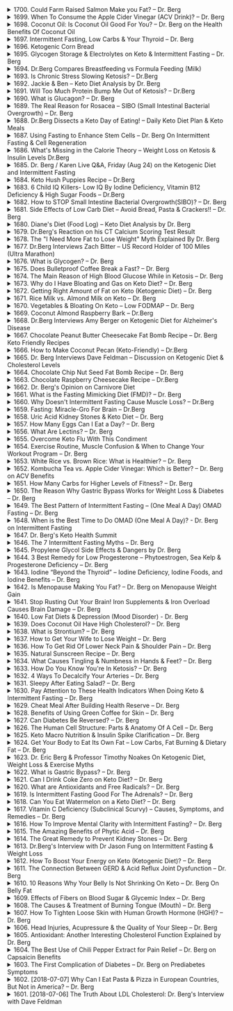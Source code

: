 <details>
<summary>1700. Could Farm Raised Salmon Make you Fat? – Dr. Berg</summary><br>

<a href="https://www.youtube.com/watch?v=U77gb0Ihn7s" target="_blank">
    <img src="https://img.youtube.com/vi/U77gb0Ihn7s/maxresdefault.jpg" 
        alt="[Youtube]" width="200">
</a>


</details>

<details>
<summary>1699. When To Consume the Apple Cider Vinegar (ACV Drink)? – Dr. Berg</summary><br>

<a href="https://www.youtube.com/watch?v=dvx9lXwvm84" target="_blank">
    <img src="https://img.youtube.com/vi/dvx9lXwvm84/maxresdefault.jpg" 
        alt="[Youtube]" width="200">
</a>


</details>

<details>
<summary>1698. Coconut Oil: Is Coconut Oil Good For You? – Dr. Berg on the Health Benefits Of Coconut Oil</summary><br>

<a href="https://www.youtube.com/watch?v=eD_O8LqvuOw" target="_blank">
    <img src="https://img.youtube.com/vi/eD_O8LqvuOw/maxresdefault.jpg" 
        alt="[Youtube]" width="200">
</a>


</details>

<details>
<summary>1697. Intermittent Fasting, Low Carbs & Your Thyroid – Dr. Berg</summary><br>

<a href="https://www.youtube.com/watch?v=R6b8JCnRxaw" target="_blank">
    <img src="https://img.youtube.com/vi/R6b8JCnRxaw/maxresdefault.jpg" 
        alt="[Youtube]" width="200">
</a>


</details>

<details>
<summary>1696. Ketogenic Corn Bread</summary><br>

<a href="https://www.youtube.com/watch?v=Hy0YMYBmTFY" target="_blank">
    <img src="https://img.youtube.com/vi/Hy0YMYBmTFY/maxresdefault.jpg" 
        alt="[Youtube]" width="200">
</a>


</details>

<details>
<summary>1695. Glycogen Storage & Electrolytes on Keto & Intermittent Fasting – Dr. Berg</summary><br>

<a href="https://www.youtube.com/watch?v=x6LppyV2zl4" target="_blank">
    <img src="https://img.youtube.com/vi/x6LppyV2zl4/maxresdefault.jpg" 
        alt="[Youtube]" width="200">
</a>


</details>

<details>
<summary>1694. Dr.Berg Compares Breastfeeding vs Formula Feeding (Milk)</summary><br>

<a href="https://www.youtube.com/watch?v=faWcbKuymjM" target="_blank">
    <img src="https://img.youtube.com/vi/faWcbKuymjM/maxresdefault.jpg" 
        alt="[Youtube]" width="200">
</a>


</details>

<details>
<summary>1693. Is Chronic Stress Slowing Ketosis? – Dr.Berg</summary><br>

<a href="https://www.youtube.com/watch?v=9WiID7YwFVc" target="_blank">
    <img src="https://img.youtube.com/vi/9WiID7YwFVc/maxresdefault.jpg" 
        alt="[Youtube]" width="200">
</a>


</details>

<details>
<summary>1692. Jackie & Ben – Keto Diet Analysis by Dr. Berg</summary><br>

<a href="https://www.youtube.com/watch?v=MhAZ3WFWJp0" target="_blank">
    <img src="https://img.youtube.com/vi/MhAZ3WFWJp0/maxresdefault.jpg" 
        alt="[Youtube]" width="200">
</a>


</details>

<details>
<summary>1691. Will Too Much Protein Bump Me Out of Ketosis? – Dr.Berg</summary><br>

<a href="https://www.youtube.com/watch?v=rGidqAr9hM0" target="_blank">
    <img src="https://img.youtube.com/vi/rGidqAr9hM0/maxresdefault.jpg" 
        alt="[Youtube]" width="200">
</a>


</details>

<details>
<summary>1690. What is Glucagon? – Dr. Berg</summary><br>

<a href="https://www.youtube.com/watch?v=QQTUqyarPdY" target="_blank">
    <img src="https://img.youtube.com/vi/QQTUqyarPdY/maxresdefault.jpg" 
        alt="[Youtube]" width="200">
</a>


</details>

<details>
<summary>1689. The Real Reason for Rosacea – SIBO (Small Intestinal Bacterial Overgrowth) – Dr. Berg</summary><br>

<a href="https://www.youtube.com/watch?v=s0jKijiZ0Z8" target="_blank">
    <img src="https://img.youtube.com/vi/s0jKijiZ0Z8/maxresdefault.jpg" 
        alt="[Youtube]" width="200">
</a>


</details>

<details>
<summary>1688. Dr.Berg Dissects a Keto Day of Eating! – Daily Keto Diet Plan & Keto Meals</summary><br>

<a href="https://www.youtube.com/watch?v=4FPXI5DgRl0" target="_blank">
    <img src="https://img.youtube.com/vi/4FPXI5DgRl0/maxresdefault.jpg" 
        alt="[Youtube]" width="200">
</a>


</details>

<details>
<summary>1687. Using Fasting to Enhance Stem Cells – Dr. Berg On Intermittent Fasting & Cell Regeneration</summary><br>

<a href="https://www.youtube.com/watch?v=aadYEhTpeIk" target="_blank">
    <img src="https://img.youtube.com/vi/aadYEhTpeIk/maxresdefault.jpg" 
        alt="[Youtube]" width="200">
</a>


</details>

<details>
<summary>1686. What's Missing in the Calorie Theory – Weight Loss on Ketosis & Insulin Levels Dr.Berg</summary><br>

<a href="https://www.youtube.com/watch?v=iMi-49Olt20" target="_blank">
    <img src="https://img.youtube.com/vi/iMi-49Olt20/maxresdefault.jpg" 
        alt="[Youtube]" width="200">
</a>


</details>

<details>
<summary>1685. Dr. Berg / Karen Live Q&A, Friday (Aug 24) on the Ketogenic Diet and Intermittent Fasting</summary><br>

<a href="https://www.youtube.com/watch?v=ccoSnBtCtZk" target="_blank">
    <img src="https://img.youtube.com/vi/ccoSnBtCtZk/maxresdefault.jpg" 
        alt="[Youtube]" width="200">
</a>


</details>

<details>
<summary>1684. Keto Hush Puppies Recipe – Dr.Berg</summary><br>

<a href="https://www.youtube.com/watch?v=hJF6QXwtnn4" target="_blank">
    <img src="https://img.youtube.com/vi/hJF6QXwtnn4/maxresdefault.jpg" 
        alt="[Youtube]" width="200">
</a>


</details>

<details>
<summary>1683. 6 Child IQ Killers- Low IQ By Iodine Deficiency, Vitamin B12 Deficiency & High Sugar Foods – Dr.Berg</summary><br>

<a href="https://www.youtube.com/watch?v=Z-x3kDAUqdw" target="_blank">
    <img src="https://img.youtube.com/vi/Z-x3kDAUqdw/maxresdefault.jpg" 
        alt="[Youtube]" width="200">
</a>


</details>

<details>
<summary>1682. How to STOP Small Intestine Bacterial Overgrowth(SIBO)? – Dr. Berg</summary><br>

<a href="https://www.youtube.com/watch?v=UQESlxQKIm8" target="_blank">
    <img src="https://img.youtube.com/vi/UQESlxQKIm8/maxresdefault.jpg" 
        alt="[Youtube]" width="200">
</a>


</details>

<details>
<summary>1681. Side Effects of Low Carb Diet – Avoid Bread, Pasta & Crackers!! – Dr. Berg</summary><br>

<a href="https://www.youtube.com/watch?v=8NmK7wnUsio" target="_blank">
    <img src="https://img.youtube.com/vi/8NmK7wnUsio/maxresdefault.jpg" 
        alt="[Youtube]" width="200">
</a>


</details>

<details>
<summary>1680. Diane's Diet (Food Log) – Keto Diet Analysis by Dr. Berg</summary><br>

<a href="https://www.youtube.com/watch?v=tI_rzWzO4y0" target="_blank">
    <img src="https://img.youtube.com/vi/tI_rzWzO4y0/maxresdefault.jpg" 
        alt="[Youtube]" width="200">
</a>


</details>

<details>
<summary>1679. Dr.Berg's Reaction on his CT Calcium Scoring Test Result</summary><br>

<a href="https://www.youtube.com/watch?v=o16LkM95qUc" target="_blank">
    <img src="https://img.youtube.com/vi/o16LkM95qUc/maxresdefault.jpg" 
        alt="[Youtube]" width="200">
</a>


</details>

<details>
<summary>1678. The "I Need More Fat to Lose Weight"  Myth Explained By Dr. Berg</summary><br>

<a href="https://www.youtube.com/watch?v=8MIp8okFG0U" target="_blank">
    <img src="https://img.youtube.com/vi/8MIp8okFG0U/maxresdefault.jpg" 
        alt="[Youtube]" width="200">
</a>


</details>

<details>
<summary>1677. Dr.Berg Interviews Zach Bitter – US Record Holder of 100 Miles (Ultra Marathon)</summary><br>

<a href="https://www.youtube.com/watch?v=i24rs4PK9f4" target="_blank">
    <img src="https://img.youtube.com/vi/i24rs4PK9f4/maxresdefault.jpg" 
        alt="[Youtube]" width="200">
</a>


</details>

<details>
<summary>1676. What is Glycogen? – Dr. Berg</summary><br>

<a href="https://www.youtube.com/watch?v=B4eO1SM09g0" target="_blank">
    <img src="https://img.youtube.com/vi/B4eO1SM09g0/maxresdefault.jpg" 
        alt="[Youtube]" width="200">
</a>


</details>

<details>
<summary>1675. Does Bulletproof Coffee Break a Fast? – Dr. Berg</summary><br>

<a href="https://www.youtube.com/watch?v=0dC07AKODsk" target="_blank">
    <img src="https://img.youtube.com/vi/0dC07AKODsk/maxresdefault.jpg" 
        alt="[Youtube]" width="200">
</a>


</details>

<details>
<summary>1674. The Main Reason of High Blood Glucose While in Ketosis – Dr. Berg</summary><br>

<a href="https://www.youtube.com/watch?v=4y7JcA5nnxc" target="_blank">
    <img src="https://img.youtube.com/vi/4y7JcA5nnxc/maxresdefault.jpg" 
        alt="[Youtube]" width="200">
</a>


</details>

<details>
<summary>1673. Why do I Have Bloating and Gas on Keto Diet? – Dr. Berg</summary><br>

<a href="https://www.youtube.com/watch?v=rk4angIFeqQ" target="_blank">
    <img src="https://img.youtube.com/vi/rk4angIFeqQ/maxresdefault.jpg" 
        alt="[Youtube]" width="200">
</a>


</details>

<details>
<summary>1672. Getting Right Amount of Fat on Keto (Ketogenic Diet) – Dr. Berg</summary><br>

<a href="https://www.youtube.com/watch?v=MN9YEEBJR_g" target="_blank">
    <img src="https://img.youtube.com/vi/MN9YEEBJR_g/maxresdefault.jpg" 
        alt="[Youtube]" width="200">
</a>


</details>

<details>
<summary>1671. Rice Milk vs. Almond Milk on Keto – Dr. Berg</summary><br>

<a href="https://www.youtube.com/watch?v=jk2ev7Vi56s" target="_blank">
    <img src="https://img.youtube.com/vi/jk2ev7Vi56s/maxresdefault.jpg" 
        alt="[Youtube]" width="200">
</a>


</details>

<details>
<summary>1670. Vegetables & Bloating On Keto – Low FODMAP – Dr. Berg</summary><br>

<a href="https://www.youtube.com/watch?v=czSNbmn4Q5I" target="_blank">
    <img src="https://img.youtube.com/vi/czSNbmn4Q5I/maxresdefault.jpg" 
        alt="[Youtube]" width="200">
</a>


</details>

<details>
<summary>1669. Coconut Almond Raspberry Bark – Dr.Berg</summary><br>

<a href="https://www.youtube.com/watch?v=bATCIZBZaOM" target="_blank">
    <img src="https://img.youtube.com/vi/bATCIZBZaOM/maxresdefault.jpg" 
        alt="[Youtube]" width="200">
</a>


</details>

<details>
<summary>1668. Dr.Berg Interviews Amy Berger on Ketogenic Diet for Alzheimer's Disease</summary><br>

<a href="https://www.youtube.com/watch?v=AbZ_6l1DOus" target="_blank">
    <img src="https://img.youtube.com/vi/AbZ_6l1DOus/maxresdefault.jpg" 
        alt="[Youtube]" width="200">
</a>


</details>

<details>
<summary>1667. Chocolate Peanut Butter Cheesecake Fat Bomb Recipe – Dr. Berg Keto Friendly Recipes</summary><br>

<a href="https://www.youtube.com/watch?v=r09Zj2v471M" target="_blank">
    <img src="https://img.youtube.com/vi/r09Zj2v471M/maxresdefault.jpg" 
        alt="[Youtube]" width="200">
</a>


</details>

<details>
<summary>1666. How to Make Coconut Pecan (Keto-Friendly) – Dr.Berg</summary><br>

<a href="https://www.youtube.com/watch?v=Xx65WC7Bj00" target="_blank">
    <img src="https://img.youtube.com/vi/Xx65WC7Bj00/maxresdefault.jpg" 
        alt="[Youtube]" width="200">
</a>


</details>

<details>
<summary>1665. Dr. Berg Interviews Dave Feldman – Discussion on Ketogenic Diet & Cholesterol Levels</summary><br>

<a href="https://www.youtube.com/watch?v=cd10u9XUQUY" target="_blank">
    <img src="https://img.youtube.com/vi/cd10u9XUQUY/maxresdefault.jpg" 
        alt="[Youtube]" width="200">
</a>


</details>

<details>
<summary>1664. Chocolate Chip Nut Seed Fat Bomb Recipe – Dr. Berg</summary><br>

<a href="https://www.youtube.com/watch?v=7htXwca3G4w" target="_blank">
    <img src="https://img.youtube.com/vi/7htXwca3G4w/maxresdefault.jpg" 
        alt="[Youtube]" width="200">
</a>


</details>

<details>
<summary>1663. Chocolate Raspberry Cheesecake Recipe – Dr.Berg</summary><br>

<a href="https://www.youtube.com/watch?v=62QEpbfIAk4" target="_blank">
    <img src="https://img.youtube.com/vi/62QEpbfIAk4/maxresdefault.jpg" 
        alt="[Youtube]" width="200">
</a>


</details>

<details>
<summary>1662. Dr. Berg's Opinion on Carnivore Diet</summary><br>

<a href="https://www.youtube.com/watch?v=pEIKhumrIOs" target="_blank">
    <img src="https://img.youtube.com/vi/pEIKhumrIOs/maxresdefault.jpg" 
        alt="[Youtube]" width="200">
</a>


</details>

<details>
<summary>1661. What is the Fasting Mimicking Diet (FMD)? – Dr. Berg</summary><br>

<a href="https://www.youtube.com/watch?v=bbjsXdZaDqw" target="_blank">
    <img src="https://img.youtube.com/vi/bbjsXdZaDqw/maxresdefault.jpg" 
        alt="[Youtube]" width="200">
</a>


</details>

<details>
<summary>1660. Why Doesn't Intermittent Fasting Cause Muscle Loss? – Dr.Berg</summary><br>

<a href="https://www.youtube.com/watch?v=QSl5sArjcO0" target="_blank">
    <img src="https://img.youtube.com/vi/QSl5sArjcO0/maxresdefault.jpg" 
        alt="[Youtube]" width="200">
</a>


</details>

<details>
<summary>1659. Fasting: Miracle-Gro For Brain – Dr.Berg</summary><br>

<a href="https://www.youtube.com/watch?v=2-VhEwCziKA" target="_blank">
    <img src="https://img.youtube.com/vi/2-VhEwCziKA/maxresdefault.jpg" 
        alt="[Youtube]" width="200">
</a>


</details>

<details>
<summary>1658. Uric Acid Kidney Stones & Keto Diet – Dr. Berg</summary><br>

<a href="https://www.youtube.com/watch?v=CoMRcsejMGc" target="_blank">
    <img src="https://img.youtube.com/vi/CoMRcsejMGc/maxresdefault.jpg" 
        alt="[Youtube]" width="200">
</a>


</details>

<details>
<summary>1657. How Many Eggs Can I Eat a Day? – Dr. Berg</summary><br>

<a href="https://www.youtube.com/watch?v=1cki1Zttpnc" target="_blank">
    <img src="https://img.youtube.com/vi/1cki1Zttpnc/maxresdefault.jpg" 
        alt="[Youtube]" width="200">
</a>


</details>

<details>
<summary>1656. What Are Lectins? – Dr. Berg</summary><br>

<a href="https://www.youtube.com/watch?v=RmGXpjEhnLI" target="_blank">
    <img src="https://img.youtube.com/vi/RmGXpjEhnLI/maxresdefault.jpg" 
        alt="[Youtube]" width="200">
</a>


</details>

<details>
<summary>1655. Overcome Keto Flu With This Condiment</summary><br>

<a href="https://www.youtube.com/watch?v=XK6U8jEKG0M" target="_blank">
    <img src="https://img.youtube.com/vi/XK6U8jEKG0M/maxresdefault.jpg" 
        alt="[Youtube]" width="200">
</a>


</details>

<details>
<summary>1654. Exercise Routine, Muscle Confusion & When to Change Your Workout Program – Dr. Berg</summary><br>

<a href="https://www.youtube.com/watch?v=C5uQMDTJ3S8" target="_blank">
    <img src="https://img.youtube.com/vi/C5uQMDTJ3S8/maxresdefault.jpg" 
        alt="[Youtube]" width="200">
</a>


</details>

<details>
<summary>1653. White Rice vs. Brown Rice: What is Healthier? – Dr. Berg</summary><br>

<a href="https://www.youtube.com/watch?v=f_Gf7caSj-Y" target="_blank">
    <img src="https://img.youtube.com/vi/f_Gf7caSj-Y/maxresdefault.jpg" 
        alt="[Youtube]" width="200">
</a>


</details>

<details>
<summary>1652. Kombucha Tea vs. Apple Cider Vinegar: Which is Better? – Dr. Berg on ACV Benefits</summary><br>

<a href="https://www.youtube.com/watch?v=LLA0UKy_LeI" target="_blank">
    <img src="https://img.youtube.com/vi/LLA0UKy_LeI/maxresdefault.jpg" 
        alt="[Youtube]" width="200">
</a>


</details>

<details>
<summary>1651. How Many Carbs for Higher Levels of Fitness? – Dr. Berg</summary><br>

<a href="https://www.youtube.com/watch?v=tnNyVLCQM7w" target="_blank">
    <img src="https://img.youtube.com/vi/tnNyVLCQM7w/maxresdefault.jpg" 
        alt="[Youtube]" width="200">
</a>


</details>

<details>
<summary>1650. The Reason Why Gastric Bypass Works for Weight Loss & Diabetes – Dr. Berg</summary><br>

<a href="https://www.youtube.com/watch?v=s-pX3LK-C8s" target="_blank">
    <img src="https://img.youtube.com/vi/s-pX3LK-C8s/maxresdefault.jpg" 
        alt="[Youtube]" width="200">
</a>


</details>

<details>
<summary>1649. The Best Pattern of Intermittent Fasting – (One Meal A Day) OMAD Fasting – Dr. Berg</summary><br>

<a href="https://www.youtube.com/watch?v=ikGTzWPo8C0" target="_blank">
    <img src="https://img.youtube.com/vi/ikGTzWPo8C0/maxresdefault.jpg" 
        alt="[Youtube]" width="200">
</a>


</details>

<details>
<summary>1648. When is the Best Time to Do OMAD (One Meal A Day)? - Dr. Berg on Intermittent Fasting</summary><br>

<a href="https://www.youtube.com/watch?v=PtMAiV-eNMo" target="_blank">
    <img src="https://img.youtube.com/vi/PtMAiV-eNMo/maxresdefault.jpg" 
        alt="[Youtube]" width="200">
</a>


</details>

<details>
<summary>1647. Dr. Berg's Keto Health Summit</summary><br>

<a href="https://www.youtube.com/watch?v=qbSK6H6knqM" target="_blank">
    <img src="https://img.youtube.com/vi/qbSK6H6knqM/maxresdefault.jpg" 
        alt="[Youtube]" width="200">
</a>


</details>

<details>
<summary>1646. The 7 Intermittent Fasting Myths – Dr. Berg</summary><br>

<a href="https://www.youtube.com/watch?v=qy8aSwFnXwA" target="_blank">
    <img src="https://img.youtube.com/vi/qy8aSwFnXwA/maxresdefault.jpg" 
        alt="[Youtube]" width="200">
</a>


</details>

<details>
<summary>1645. Propylene Glycol Side Effects & Dangers by Dr. Berg</summary><br>

<a href="https://www.youtube.com/watch?v=A3LyWHLja_A" target="_blank">
    <img src="https://img.youtube.com/vi/A3LyWHLja_A/maxresdefault.jpg" 
        alt="[Youtube]" width="200">
</a>


</details>

<details>
<summary>1644. 3 Best Remedy for Low Progesterone – Phytoestrogen, Sea Kelp & Progesterone Deficiency – Dr. Berg</summary><br>

<a href="https://www.youtube.com/watch?v=SMSE4BYoOv4" target="_blank">
    <img src="https://img.youtube.com/vi/SMSE4BYoOv4/maxresdefault.jpg" 
        alt="[Youtube]" width="200">
</a>


</details>

<details>
<summary>1643. Iodine “Beyond the Thyroid” – Iodine Deficiency, Iodine Foods, and Iodine Benefits – Dr. Berg</summary><br>

<a href="https://www.youtube.com/watch?v=HY2rbMPhVlA" target="_blank">
    <img src="https://img.youtube.com/vi/HY2rbMPhVlA/maxresdefault.jpg" 
        alt="[Youtube]" width="200">
</a>


</details>

<details>
<summary>1642. Is Menopause Making You Fat? – Dr. Berg on Menopause Weight Gain</summary><br>

<a href="https://www.youtube.com/watch?v=A-SvpAEVMgQ" target="_blank">
    <img src="https://img.youtube.com/vi/A-SvpAEVMgQ/maxresdefault.jpg" 
        alt="[Youtube]" width="200">
</a>


</details>

<details>
<summary>1641. Stop Rusting Out Your Brain! Iron Supplements & Iron Overload Causes Brain Damage – Dr. Berg</summary><br>

<a href="https://www.youtube.com/watch?v=RngQ-xmYRN8" target="_blank">
    <img src="https://img.youtube.com/vi/RngQ-xmYRN8/maxresdefault.jpg" 
        alt="[Youtube]" width="200">
</a>


</details>

<details>
<summary>1640. Low Fat Diets & Depression (Mood Disorder) - Dr. Berg</summary><br>

<a href="https://www.youtube.com/watch?v=NB0GrObuR4Q" target="_blank">
    <img src="https://img.youtube.com/vi/NB0GrObuR4Q/maxresdefault.jpg" 
        alt="[Youtube]" width="200">
</a>


</details>

<details>
<summary>1639. Does Coconut Oil Have High Cholesterol? – Dr. Berg</summary><br>

<a href="https://www.youtube.com/watch?v=MsJwSLMEG4E" target="_blank">
    <img src="https://img.youtube.com/vi/MsJwSLMEG4E/maxresdefault.jpg" 
        alt="[Youtube]" width="200">
</a>


</details>

<details>
<summary>1638. What is Strontium? – Dr. Berg</summary><br>

<a href="https://www.youtube.com/watch?v=d3HCjw75I9Y" target="_blank">
    <img src="https://img.youtube.com/vi/d3HCjw75I9Y/maxresdefault.jpg" 
        alt="[Youtube]" width="200">
</a>


</details>

<details>
<summary>1637. How to Get Your Wife to Lose Weight – Dr. Berg</summary><br>

<a href="https://www.youtube.com/watch?v=L21XGyYSF-c" target="_blank">
    <img src="https://img.youtube.com/vi/L21XGyYSF-c/maxresdefault.jpg" 
        alt="[Youtube]" width="200">
</a>


</details>

<details>
<summary>1636. How To Get Rid Of Lower Neck Pain & Shoulder Pain – Dr. Berg</summary><br>

<a href="https://www.youtube.com/watch?v=OWys1m09JIE" target="_blank">
    <img src="https://img.youtube.com/vi/OWys1m09JIE/maxresdefault.jpg" 
        alt="[Youtube]" width="200">
</a>


</details>

<details>
<summary>1635. Natural Sunscreen Recipe – Dr. Berg</summary><br>

<a href="https://www.youtube.com/watch?v=P6S7Turdha8" target="_blank">
    <img src="https://img.youtube.com/vi/P6S7Turdha8/maxresdefault.jpg" 
        alt="[Youtube]" width="200">
</a>


</details>

<details>
<summary>1634. What Causes Tingling & Numbness in Hands & Feet? – Dr. Berg</summary><br>

<a href="https://www.youtube.com/watch?v=TDPaoQA53XQ" target="_blank">
    <img src="https://img.youtube.com/vi/TDPaoQA53XQ/maxresdefault.jpg" 
        alt="[Youtube]" width="200">
</a>


</details>

<details>
<summary>1633. How Do You Know You're In Ketosis? – Dr. Berg</summary><br>

<a href="https://www.youtube.com/watch?v=ODQmZKB98Qo" target="_blank">
    <img src="https://img.youtube.com/vi/ODQmZKB98Qo/maxresdefault.jpg" 
        alt="[Youtube]" width="200">
</a>


</details>

<details>
<summary>1632. 4 Ways To Decalcify Your Arteries – Dr. Berg</summary><br>

<a href="https://www.youtube.com/watch?v=AAdryNkArwg" target="_blank">
    <img src="https://img.youtube.com/vi/AAdryNkArwg/maxresdefault.jpg" 
        alt="[Youtube]" width="200">
</a>


</details>

<details>
<summary>1631. Sleepy After Eating Salad? – Dr. Berg</summary><br>

<a href="https://www.youtube.com/watch?v=KzCXBwD2nu8" target="_blank">
    <img src="https://img.youtube.com/vi/KzCXBwD2nu8/maxresdefault.jpg" 
        alt="[Youtube]" width="200">
</a>


</details>

<details>
<summary>1630. Pay Attention to These Health Indicators When Doing Keto & Intermittent Fasting – Dr. Berg</summary><br>

<a href="https://www.youtube.com/watch?v=SdtAFmBqcds" target="_blank">
    <img src="https://img.youtube.com/vi/SdtAFmBqcds/maxresdefault.jpg" 
        alt="[Youtube]" width="200">
</a>


</details>

<details>
<summary>1629. Cheat Meal After Building Health Reserve – Dr. Berg</summary><br>

<a href="https://www.youtube.com/watch?v=S_d36tdo1PA" target="_blank">
    <img src="https://img.youtube.com/vi/S_d36tdo1PA/maxresdefault.jpg" 
        alt="[Youtube]" width="200">
</a>


</details>

<details>
<summary>1628. Benefits of Using Green Coffee for Skin – Dr. Berg</summary><br>

<a href="https://www.youtube.com/watch?v=uqHcLekah1U" target="_blank">
    <img src="https://img.youtube.com/vi/uqHcLekah1U/maxresdefault.jpg" 
        alt="[Youtube]" width="200">
</a>


</details>

<details>
<summary>1627. Can Diabetes Be Reversed? – Dr. Berg</summary><br>

<a href="https://www.youtube.com/watch?v=NdpnAkYlWwo" target="_blank">
    <img src="https://img.youtube.com/vi/NdpnAkYlWwo/maxresdefault.jpg" 
        alt="[Youtube]" width="200">
</a>


</details>

<details>
<summary>1626. The Human Cell Structure: Parts & Anatomy Of A Cell – Dr. Berg</summary><br>

<a href="https://www.youtube.com/watch?v=Ezwe0hBdmSM" target="_blank">
    <img src="https://img.youtube.com/vi/Ezwe0hBdmSM/maxresdefault.jpg" 
        alt="[Youtube]" width="200">
</a>


</details>

<details>
<summary>1625. Keto Macro Nutrition & Insulin Spike Clarification – Dr. Berg</summary><br>

<a href="https://www.youtube.com/watch?v=lV-rEkOmDDc" target="_blank">
    <img src="https://img.youtube.com/vi/lV-rEkOmDDc/maxresdefault.jpg" 
        alt="[Youtube]" width="200">
</a>


</details>

<details>
<summary>1624. Get Your Body to Eat Its Own Fat – Low Carbs, Fat Burning & Dietary Fat – Dr. Berg</summary><br>

<a href="https://www.youtube.com/watch?v=xC1ojK3-GZM" target="_blank">
    <img src="https://img.youtube.com/vi/xC1ojK3-GZM/maxresdefault.jpg" 
        alt="[Youtube]" width="200">
</a>


</details>

<details>
<summary>1623. Dr. Eric Berg & Professor Timothy Noakes On Ketogenic Diet, Weight Loss & Exercise Myths</summary><br>

<a href="https://www.youtube.com/watch?v=v-SCOprOFVs" target="_blank">
    <img src="https://img.youtube.com/vi/v-SCOprOFVs/maxresdefault.jpg" 
        alt="[Youtube]" width="200">
</a>


</details>

<details>
<summary>1622. What is Gastric Bypass? – Dr. Berg</summary><br>

<a href="https://www.youtube.com/watch?v=Y0jh9FiVDp4" target="_blank">
    <img src="https://img.youtube.com/vi/Y0jh9FiVDp4/maxresdefault.jpg" 
        alt="[Youtube]" width="200">
</a>


</details>

<details>
<summary>1621. Can I Drink Coke Zero on Keto Diet? – Dr. Berg</summary><br>

<a href="https://www.youtube.com/watch?v=qTsufNk6a9Y" target="_blank">
    <img src="https://img.youtube.com/vi/qTsufNk6a9Y/maxresdefault.jpg" 
        alt="[Youtube]" width="200">
</a>


</details>

<details>
<summary>1620. What are Antioxidants and Free Radicals? – Dr. Berg</summary><br>

<a href="https://www.youtube.com/watch?v=Z4lMW7VfGNE" target="_blank">
    <img src="https://img.youtube.com/vi/Z4lMW7VfGNE/maxresdefault.jpg" 
        alt="[Youtube]" width="200">
</a>


</details>

<details>
<summary>1619. Is Intermittent Fasting Good For The Adrenals? – Dr. Berg</summary><br>

<a href="https://www.youtube.com/watch?v=6EctvVSwWSQ" target="_blank">
    <img src="https://img.youtube.com/vi/6EctvVSwWSQ/maxresdefault.jpg" 
        alt="[Youtube]" width="200">
</a>


</details>

<details>
<summary>1618. Can You Eat Watermelon on a Keto Diet? – Dr. Berg</summary><br>

<a href="https://www.youtube.com/watch?v=Pv9AXv2Vp14" target="_blank">
    <img src="https://img.youtube.com/vi/Pv9AXv2Vp14/maxresdefault.jpg" 
        alt="[Youtube]" width="200">
</a>


</details>

<details>
<summary>1617. Vitamin C Deficiency (Subclinical Scurvy) – Causes, Symptoms, and Remedies – Dr. Berg</summary><br>

<a href="https://www.youtube.com/watch?v=YHKuh4BedXc" target="_blank">
    <img src="https://img.youtube.com/vi/YHKuh4BedXc/maxresdefault.jpg" 
        alt="[Youtube]" width="200">
</a>


</details>

<details>
<summary>1616. How To Improve Mental Clarity with Intermittent Fasting? – Dr. Berg</summary><br>

<a href="https://www.youtube.com/watch?v=gI_aSXYntMs" target="_blank">
    <img src="https://img.youtube.com/vi/gI_aSXYntMs/maxresdefault.jpg" 
        alt="[Youtube]" width="200">
</a>


</details>

<details>
<summary>1615. The Amazing Benefits of Phytic Acid – Dr. Berg</summary><br>

<a href="https://www.youtube.com/watch?v=o-CeYlfVURs" target="_blank">
    <img src="https://img.youtube.com/vi/o-CeYlfVURs/maxresdefault.jpg" 
        alt="[Youtube]" width="200">
</a>


</details>

<details>
<summary>1614. The Great Remedy to Prevent Kidney Stones – Dr. Berg</summary><br>

<a href="https://www.youtube.com/watch?v=0O0s37hO_eQ" target="_blank">
    <img src="https://img.youtube.com/vi/0O0s37hO_eQ/maxresdefault.jpg" 
        alt="[Youtube]" width="200">
</a>


</details>

<details>
<summary>1613. Dr.Berg's Interview with Dr Jason Fung on Intermittent Fasting & Weight Loss</summary><br>

<a href="https://www.youtube.com/watch?v=T0eCiy3Z1ls" target="_blank">
    <img src="https://img.youtube.com/vi/T0eCiy3Z1ls/maxresdefault.jpg" 
        alt="[Youtube]" width="200">
</a>


</details>

<details>
<summary>1612. How To Boost Your Energy on Keto (Ketogenic Diet)? – Dr. Berg</summary><br>

<a href="https://www.youtube.com/watch?v=dgUZcJAj2I8" target="_blank">
    <img src="https://img.youtube.com/vi/dgUZcJAj2I8/maxresdefault.jpg" 
        alt="[Youtube]" width="200">
</a>


</details>

<details>
<summary>1611. The Connection Between GERD & Acid Reflux Joint Dysfunction – Dr. Berg</summary><br>

<a href="https://www.youtube.com/watch?v=uqBh5Oo-dng" target="_blank">
    <img src="https://img.youtube.com/vi/uqBh5Oo-dng/maxresdefault.jpg" 
        alt="[Youtube]" width="200">
</a>


</details>

<details>
<summary>1610. 10 Reasons Why Your Belly Is Not Shrinking On Keto – Dr. Berg On Belly Fat</summary><br>

<a href="https://www.youtube.com/watch?v=ofUEHw9PFds" target="_blank">
    <img src="https://img.youtube.com/vi/ofUEHw9PFds/maxresdefault.jpg" 
        alt="[Youtube]" width="200">
</a>


</details>

<details>
<summary>1609. Effects of Fibers on Blood Sugar & Glycemic Index – Dr. Berg</summary><br>

<a href="https://www.youtube.com/watch?v=JbfUuvjcOtQ" target="_blank">
    <img src="https://img.youtube.com/vi/JbfUuvjcOtQ/maxresdefault.jpg" 
        alt="[Youtube]" width="200">
</a>


</details>

<details>
<summary>1608. The Causes & Treatment of Burning Tongue (Mouth) – Dr. Berg</summary><br>

<a href="https://www.youtube.com/watch?v=Lwh4flKCmY0" target="_blank">
    <img src="https://img.youtube.com/vi/Lwh4flKCmY0/maxresdefault.jpg" 
        alt="[Youtube]" width="200">
</a>


</details>

<details>
<summary>1607. How To Tighten Loose Skin with Human Growth Hormone (HGH)? – Dr. Berg</summary><br>

<a href="https://www.youtube.com/watch?v=i-_Kq1f8_k0" target="_blank">
    <img src="https://img.youtube.com/vi/i-_Kq1f8_k0/maxresdefault.jpg" 
        alt="[Youtube]" width="200">
</a>


</details>

<details>
<summary>1606. Head Injuries, Acupressure & the Quality of Your Sleep – Dr. Berg</summary><br>

<a href="https://www.youtube.com/watch?v=370pZvZ3_S8" target="_blank">
    <img src="https://img.youtube.com/vi/370pZvZ3_S8/maxresdefault.jpg" 
        alt="[Youtube]" width="200">
</a>


</details>

<details>
<summary>1605. Antioxidant: Another Interesting Cholesterol Function Explained by Dr. Berg</summary><br>

<a href="https://www.youtube.com/watch?v=yyyeBuSTCwE" target="_blank">
    <img src="https://img.youtube.com/vi/yyyeBuSTCwE/maxresdefault.jpg" 
        alt="[Youtube]" width="200">
</a>


</details>

<details>
<summary>1604. The Best Use of Chili Pepper Extract for Pain Relief – Dr. Berg on Capsaicin Benefits</summary><br>

<a href="https://www.youtube.com/watch?v=2_t0DhlZ-P4" target="_blank">
    <img src="https://img.youtube.com/vi/2_t0DhlZ-P4/maxresdefault.jpg" 
        alt="[Youtube]" width="200">
</a>


</details>

<details>
<summary>1603. The First Complication of Diabetes – Dr. Berg on Prediabetes Symptoms</summary><br>

<a href="https://www.youtube.com/watch?v=qUKVyzVabiI" target="_blank">
    <img src="https://img.youtube.com/vi/qUKVyzVabiI/maxresdefault.jpg" 
        alt="[Youtube]" width="200">
</a>


</details>

<details>
<summary>1602. [2018-07-07] Why Can I Eat Pasta & Pizza in European Countries, But Not in America? – Dr. Berg</summary><br>

<a href="https://www.youtube.com/watch?v=X6GMuG7NISQ" target="_blank">
    <img src="https://img.youtube.com/vi/X6GMuG7NISQ/maxresdefault.jpg" 
        alt="[Youtube]" width="200">
</a>

### 小節整理：為何歐洲人到美國後吃麵食會腹脹？

---

#### **核心主題**
- 本文探討了為什麼移居美國的歐洲人在食用 pasta、pizza 等穀物時會感到腹脹，而在家鄉卻不會。

---

#### **主要觀念**
1. **谷物攝取問題**  
   - 在美國、加拿大和英國等地，榖物通常經過「强化」（fortification），即添加鐵和其他B群維生素。  
2. **強化劑的影響**  
   - 添加的鐵元素會在體內累積，引發氧化應激反應，損害組織並擾亂腸道菌群平衡。  
3. **基因改造 organism (GMO) 的影響**  
   - 美國榖物和添加的維生素可能來自基改作物，這些作物常含有除草劑殘留，進一步影響消化系統。

---

#### **問題原因**
1. **鐵元素的毒性累積**  
   - 人體每天只能排出微量鐵，長期攝取過量會導致氧化傷害，特別是針對胰島素敏感組織（如動脈壁、腦部和胰臟）。  
2. **B維生素來源的安全性問題**  
   - 美國榖物中添加的B維生素通常來自基改酵母，而這些酵母可能攝入基改玉米製成的葡萄糖，導致除草劑殘留。  
3. **腸道不適**  
   - 鐵元素和B維生素的過量攝取會擾亂腸道菌群平衡，導致腹脹和其他消化問題。

---

#### **健康建議**
1. **限制榖物攝取**  
   - 尤其是加工穀物，因其添加了不必要的營養成分且可能對健康有害。  
2. **選擇未強化的食物**  
   - 選擇無基改、未強化的食品，以降低攝取有害 additives的風險。  
3. **增強鐵排出能力**  
   - 通過攝取富含維生素C的食物來促進鐵吸收和排出，避免鐵過量累積。  

---

#### **結論**
- 美國榖物的「强化」政策導致了歐洲移民在食用後出現消化問題。  
- 解決方案包括限制加工穀物攝取、選擇未強化的食品以及注意營養均衡。
</details>

<details>
<summary>1601. [2018-07-06] The Truth About LDL Cholesterol: Dr. Berg's Interview with Dave Feldman</summary><br>

<a href="https://www.youtube.com/watch?v=eVALtn7atVk" target="_blank">
    <img src="https://img.youtube.com/vi/eVALtn7atVk/maxresdefault.jpg" 
        alt="[Youtube]" width="200">
</a>

### 文章重點整理

#### 核心主題  
- 探讨酮egenic饮食对血脂代谢的影响及其健康意义。  

#### 主要觀念  
1. **酮egenic饮食的动态性**：血清胆固醇水平在酮egenic饮食下具有高度可变性，可能在短时间内显著波动。  
2. **快閃族肥ilitrates的重要性**：进行空腹血脂检测以获得准确结果，避免餐后脂肪对血液的影响。  

#### 問題原因  
- 未遵循 fasting 指南可能导致血脂检测结果偏差。  
- 过度关注单一指标（如LDL）而忽视整体代谢状况。  

#### 解決方法  
1. **空腹血檢**：建议进行12-14小时的水禁食后检测血脂，以获得可靠数据。  
2. **動態監測**：定期跟踪血脂变化，了解身体对饮食调整的反应。  
3. **整體代谢评估**：关注整体能量代谢而非单一指标，如LDL或HDL。  

#### 健康建議  
1. **酮egenic飲食策略**：  
   - 保持低胰岛素水平，促进脂肪分解和酮体生成。  
   - 若出现代谢适应性问题，逐步调整饮食结构。  

2. **血檢注意事項**：  
   - 确保在空腹状态下进行血脂检测以避免餐后影响。  
   - 与医生讨论个人代谢状况及检测频率。  

3. **生活方式建議**：  
   - 增加身體活動量，促進代謝 flexibility。  
   - 注意飲食多樣化，平衡宏量營養素攝取。  

#### 總結  
酮egenic饮食对血脂代谢具有显著影响，但其效果因人而異。通过空腹检测、动态监测和整体代谢评估，可以更好地了解个人健康狀況並制定相應策略。
</details>

